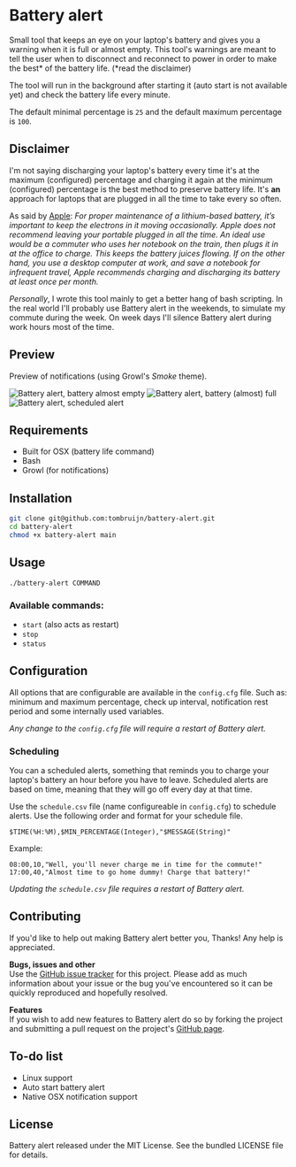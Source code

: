 # Battery alert

Small tool that keeps an eye on your laptop's battery and gives you a warning when it is full or almost empty.
This tool's warnings are meant to tell the user when to disconnect and reconnect to power in order to make the best* of the battery life. (\*read the disclaimer)

The tool will run in the background after starting it (auto start is not available yet) and check the battery life every minute.

The default minimal percentage is `25` and the default maximum percentage is `100`.

## Disclaimer

I'm not saying discharging your laptop's battery every time it's at the maximum (configured) percentage
and charging it again at the minimum (configured) percentage is the best method to preserve battery life.
It's __an__ approach for laptops that are plugged in all the time to take every so often.

As said by [Apple](http://www.apple.com/batteries/notebooks.html): _For proper maintenance of a lithium-based battery, it’s important to keep the electrons in it moving occasionally. Apple does not recommend leaving your portable plugged in all the time. An ideal use would be a commuter who uses her notebook on the train, then plugs it in at the office to charge. This keeps the battery juices flowing. If on the other hand, you use a desktop computer at work, and save a notebook for infrequent travel, Apple recommends charging and discharging its battery at least once per month._

_Personally_, I wrote this tool mainly to get a better hang of bash scripting.
In the real world I'll probably use Battery alert in the weekends, to simulate my commute during the week.
On week days I'll silence Battery alert during work hours most of the time.

## Preview

Preview of notifications (using Growl's _Smoke_ theme).

![Battery alert, battery almost empty](https://raw.github.com/tombruijn/battery-alert/master/doc/preview-empty.png)
![Battery alert, battery (almost) full](https://raw.github.com/tombruijn/battery-alert/master/doc/preview-full.png)
![Battery alert, scheduled alert](https://raw.github.com/tombruijn/battery-alert/master/doc/preview-scheduled.png)

## Requirements

- Built for OSX (battery life command)
- Bash
- Growl (for notifications)

## Installation

```sh
git clone git@github.com:tombruijn/battery-alert.git
cd battery-alert
chmod +x battery-alert main
```

## Usage

`./battery-alert COMMAND`

### Available commands:

- `start` (also acts as restart)
- `stop`
- `status`

## Configuration

All options that are configurable are available in the `config.cfg` file.
Such as: minimum and maximum percentage, check up interval, notification rest period and some internally used variables.

_Any change to the `config.cfg` file will require a restart of Battery alert._

### Scheduling

You can a scheduled alerts, something that reminds you to charge your laptop's battery an hour before you have to leave.
Scheduled alerts are based on time, meaning that they will go off every day at that time.

Use the `schedule.csv` file (name configureable in `config.cfg`) to schedule alerts.
Use the following order and format for your schedule file.

```csv
$TIME(%H:%M),$MIN_PERCENTAGE(Integer),"$MESSAGE(String)"
```

Example:

```csv
08:00,10,"Well, you'll never charge me in time for the commute!"
17:00,40,"Almost time to go home dummy! Charge that battery!"
```

_Updating the `schedule.csv` file requires a restart of Battery alert._

## Contributing

If you'd like to help out making Battery alert better you, Thanks! Any help is appreciated.

__Bugs, issues and other__  
Use the [GitHub issue tracker](https://github.com/tombruijn/battery-alert/issues) for this project.
Please add as much information about your issue or the bug you've encountered so it can be quickly reproduced and hopefully resolved.

__Features__  
If you wish to add new features to Battery alert do so by forking the project and submitting a pull request on the project's
[GitHub page](https://github.com/tombruijn/battery-alert).

## To-do list

- Linux support
- Auto start battery alert
- Native OSX notification support

## License

Battery alert released under the MIT License. See the bundled LICENSE file for details.
